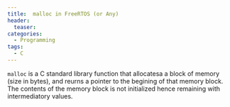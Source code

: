 ```yaml
---
title:  malloc in FreeRTOS (or Any)
header:
  teaser: 
categories: 
  - Programming
tags:
  - C
---
```


`malloc` is a C standard library function that allocatesa a block of memory (size in bytes), and reurns a pointer to the begining of that memory block. The contents of the memory block is not initialized hence remaining with intermediatory values. 
